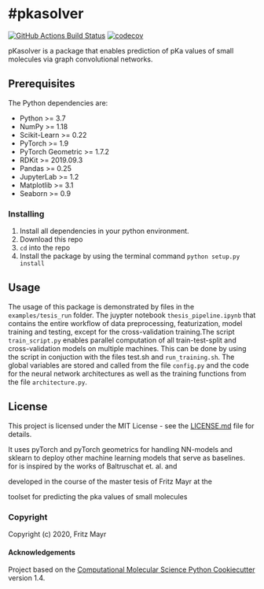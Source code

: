 #pkasolver
==============================
[//]: # (Badges)
[![GitHub Actions Build Status](https://github.com/MayrF/pkasolver/workflows/CI/badge.svg)](https://github.com/MayrF/pkasolver/actions?query=workflow%3ACI)
[![codecov](https://codecov.io/gh/MayrF/pkasolver/branch/master/graph/badge.svg)](https://codecov.io/gh/MayrF/pkasolver/branch/master)

pKasolver is a package that enables prediction of pKa values of small molecules via graph convolutional networks. 

## Prerequisites

The Python dependencies are:
* Python >= 3.7
* NumPy >= 1.18
* Scikit-Learn >= 0.22
* PyTorch >= 1.9
* PyTorch Geometric >= 1.7.2 
* RDKit >= 2019.09.3
* Pandas >= 0.25
* JupyterLab >= 1.2
* Matplotlib >= 3.1
* Seaborn >= 0.9

### Installing

1) Install all dependencies in your python environment. 
2) Download this repo
3) `cd` into the repo
3) Install the package by using the terminal command `python setup.py install`

## Usage

The usage of this package is demonstrated by files in the `examples/tesis_run` folder. The juypter notebook `thesis_pipeline.ipynb` that contains the entire workflow of data preprocessing, featurization, model training and testing, except for the cross-validation training.The script `train_script.py` enables parallel computation of all train-test-split and cross-validation models on multiple machines. This can be done by using the script in conjuction with the files test.sh and `run_training.sh`. The global variables are stored and called from the file `config.py` and the code for the neural network architectures as well as the training functions from the file `architecture.py`. 

## License

This project is licensed under the MIT License - see the [LICENSE.md](LICENSE.md) file for details.

It uses pyTorch and pyTorch geometrics for handling NN-models and sklearn to deploy other machine learning models that serve as baselines.  for  is inspired by the works of Baltruschat et. al. and 

developed in the course of the master tesis of Fritz Mayr at the 

toolset for predicting the pka values of small molecules

### Copyright

Copyright (c) 2020, Fritz Mayr


#### Acknowledgements
 
Project based on the 
[Computational Molecular Science Python Cookiecutter](https://github.com/molssi/cookiecutter-cms) version 1.4.
